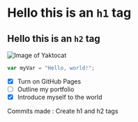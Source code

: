 # Hello this is an `h1` tag
## Hello this is an `h2` tag

![Image of Yaktocat](https://octodex.github.com/images/yaktocat.png)

``` javascript
var myVar = "Hello, world!";
```

- [x] Turn on GitHub Pages
- [ ] Outline my portfolio
- [x] Introduce myself to the world

Commits made : Create h1 and h2 tags
